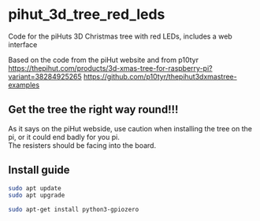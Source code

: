 # pihut_3d_tree_red_leds
Code for the piHuts 3D Christmas tree with red LEDs, includes a web interface

Based on the code from the piHut website and from p10tyr 
https://thepihut.com/products/3d-xmas-tree-for-raspberry-pi?variant=38284925265
https://github.com/p10tyr/thepihut3dxmastree-examples

## Get the tree the right way round!!!
As it says on the piHut webside, use caution when installing the tree on the pi, or it could end badly for you pi.<br>
The resisters should be facing into the board.

## Install guide
```bash
sudo apt update
sudo apt upgrade

sudo apt-get install python3-gpiozero
```
